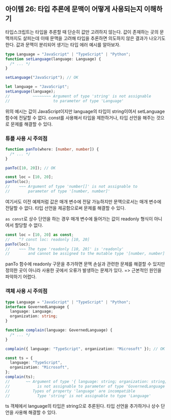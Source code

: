 ## 아이템 26: 타입 추론에 문맥이 어떻게 사용되는지 이해하기

타입스크립트는 타입을 추론할 때 단순히 값만 고려하지 않는다.
값이 존재하는 곳의 문맥까지도 살피는데 이때 문맥을 고려해 타입을 추론하면 의도하지 않은 결과가 나오기도 한다.
값과 문맥이 분리되어 생기는 타입 에러 예시를 알아보자.

```ts
type Language = "JavaScript" | "TypeScript" | "Python";
function setLanguage(language: Language) {
  /* ... */
}

setLanguage("JavaScript"); // OK

let language = "JavaScript";
setLanguage(language);
//          ~~~~~~~~ Argument of type 'string' is not assignable
//                   to parameter of type 'Language'
```

위의 예시는 값이 JavaScript이지만 language의 타입이 string이여서 setLanguage 함수에 전달할 수 없다.
const를 사용해서 타입을 제한하거나, 타입 선언을 해주는 것으로 문제를 해결할 수 있다.

### 튜플 사용 시 주의점

```ts
function panTo(where: [number, number]) {
  /* ... */
}

panTo([10, 20]); // OK

const loc = [10, 20];
panTo(loc);
//    ~~~ Argument of type 'number[]' is not assignable to
//        parameter of type '[number, number]'
```

여기서도 이전 예제처럼 값은 매개 변수에 전달 가능하지만 문맥으로서는 매개 변수에 전달할 수 없다.
타입 선언을 제공함으로써 문제를 해결할 수 있다.

`as const`로 상수 단언을 하는 경우 매개 변수에 들어가는 값이 readonly 형식이 아니여서 할당할 수 없다.

```ts
const loc = [10, 20] as const;
//    ^? const loc: readonly [10, 20]
panTo(loc);
//    ~~~ The type 'readonly [10, 20]' is 'readonly'
//        and cannot be assigned to the mutable type '[number, number]'
```

panTo 함수에 readonly 구문을 추가하면 문맥 손실과 관련한 문제를 해결할 수 있지만
정의한 곳이 아니라 사용한 곳에서 오류가 발생하는 문제가 있다. => 근본적인 원인을 파악하기 어렵다.

### 객체 사용 시 주의점

```ts
type Language = "JavaScript" | "TypeScript" | "Python";
interface GovernedLanguage {
  language: Language;
  organization: string;
}

function complain(language: GovernedLanguage) {
  /* ... */
}

complain({ language: "TypeScript", organization: "Microsoft" }); // OK

const ts = {
  language: "TypeScript",
  organization: "Microsoft",
};
complain(ts);
//       ~~ Argument of type '{ language: string; organization: string; }'
//            is not assignable to parameter of type 'GovernedLanguage'
//          Types of property 'language' are incompatible
//            Type 'string' is not assignable to type 'Language'
```

ts 객체에서 language의 타입은 string으로 추론된다.
타입 선언을 추가하거나 상수 단언을 사용해 해결할 수 있다.
